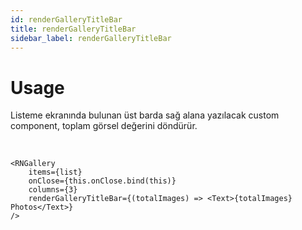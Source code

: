 ```yaml
---
id: renderGalleryTitleBar
title: renderGalleryTitleBar
sidebar_label: renderGalleryTitleBar
---
```


# Usage
Listeme ekranında bulunan üst barda sağ alana yazılacak custom component, toplam görsel değerini döndürür.

<br/>

```
<RNGallery
	items={list}
	onClose={this.onClose.bind(this)}
	columns={3}
	renderGalleryTitleBar={(totalImages) => <Text>{totalImages} Photos</Text>}
/>

```
